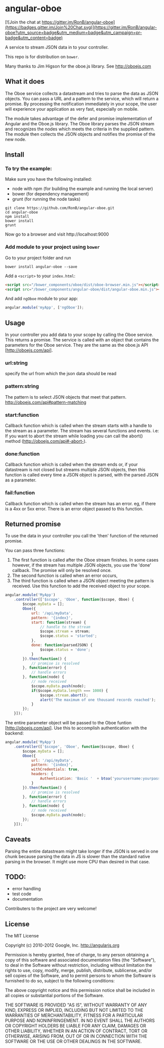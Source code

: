 # angular-oboe

[![Join the chat at https://gitter.im/RonB/angular-oboe](https://badges.gitter.im/Join%20Chat.svg)](https://gitter.im/RonB/angular-oboe?utm_source=badge&utm_medium=badge&utm_campaign=pr-badge&utm_content=badge)

A service to stream JSON data in to your controller.

This repo is for distribution on `bower`.

Many thanks to Jim Higson for the oboe.js library.
See http://oboejs.com

## What it does
The Oboe service collects a datastream and tries to parse the data as JSON objects.
You can pass a URL and a pattern to the service, which will return a promise. By processing the notification immediately in your scope, the user will experience your application as very fast, especially on mobile.

The module takes advantage of the defer and promise implementation of Angular and the Oboe.js library.
The Oboe library parses the JSON stream and recognizes the nodes which meets the criteria in the supplied pattern.
The module then collects the JSON objects and notifies the promise of the new node.

## Install

### To try the example:

Make sure you have the following installed:

* node with npm (for building the example and running the local server)
* bower (for dependency management)
* grunt (for running the node tasks)

```shell
git clone https://github.com/RonB/angular-oboe.git
cd angular-oboe
npm install
bower install
grunt
```
Now go to a browser and visit http://localhost:9000 


### Add module to your project using `bower`

Go to your project folder and run

```shell
bower install angular-oboe --save
```

Add a `<script>` to your `index.html`:

```html
<script src="/bower_components/oboe/dist/oboe-browser.min.js"></script>
<script src="/bower_components/angular-oboe/dist/angular-oboe.min.js"></script>
```

And add `ngOboe` module to your app:

```javascript
angular.module('myApp', ['ngOboe']);
```

## Usage
In your controller you add data to your scope by calling the Oboe service. This returns a promise.
The service is called with an object that contains the parameters for the Oboe service.
They  are the same as the oboe.js API [http://oboejs.com/api].

### url:string
specify the url from which the json data should be read

### pattern:string
The pattern is to select JSON objects that meet that pattern.
http://oboejs.com/api#pattern-matching

### start:function
Callback function which is called when the stream starts with a handle to the stream as a parameter.
The stream has several functions and events. 
i.e: If you want to abort the stream while loading you can call the abort() method (http://oboejs.com/api#-abort-).

### done:function
Callback function which is called when the stream ends or,
if your datastream is not closed but streams multiple JSON objects, then this function is called every time a JSON object is parsed, with the parsed JSON as a parameter.

### fail:function
Callback function which is called when the stream has an error. eg, if there is a 4xx or 5xx error. There is an error object passed to this function.

## Returned promise
To use the data in your controller you call the 'then' function of the returned promise.

You can pass three functions:

1. The first function is called after the Oboe stream finishes. In some cases however, if the stream has multiple JSON objects, you use the 'done' callback. The promise will only be resolved once.
2. The second function is called when an error occurs,
3. The third function is called when a JSON object meeting the pattern is received. Use this function to add the received object to your scope.

```javascript
angular.module('MyApp')
    .controller(['$scope', 'Oboe', function($scope, Oboe) {
        $scope.myData = [];
        Oboe({
            url: '/api/myData',
            pattern: '{index}',
            start: function(stream) {
                // handle to the stream
                $scope.stream = stream;
                $scope.status = 'started';
            },
            done: function(parsedJSON) {
                $scope.status = 'done';
            }
        }).then(function() {
            // promise is resolved
        }, function(error) {
            // handle errors
        }, function(node) {
            // node received
            $scope.myData.push(node);
            if($scope.myData.length === 1000) {
                $scope.stream.abort();
                alert('The maximum of one thousand records reached');
            }
        });
    }]);
```

The entire parameter object will be passed to the Oboe funtion [http://oboejs.com/api].
Use this to accomplish authentication with the backend:

```javascript
angular.module('MyApp')
    .controller(['$scope', 'Oboe', function($scope, Oboe) {
        $scope.myData = [];
        Oboe({
            url: '/api/myData',
            pattern: '{index}',
            withCredentials: true,
            headers: {
                Authentication: 'Basic '  + btoa('yourusername:yourpassword')
            }
        }).then(function() {
            // promise is resolved
        }, function(error) {
            // handle errors
        }, function(node) {
            // node received
            $scope.myData.push(node);
        });
    }]);
```

## Caveats

Parsing the entire datastream might take longer if the JSON is served in one chunk because parsing the
data in JS is slower than the standard native parsing in the browser. It might use more CPU than desired in that case.


## TODO:

* error handling
* test code
* documentation

Contributers to the project are very welcome!

## License

The MIT License

Copyright (c) 2010-2012 Google, Inc. http://angularjs.org

Permission is hereby granted, free of charge, to any person obtaining a copy
of this software and associated documentation files (the "Software"), to deal
in the Software without restriction, including without limitation the rights
to use, copy, modify, merge, publish, distribute, sublicense, and/or sell
copies of the Software, and to permit persons to whom the Software is
furnished to do so, subject to the following conditions:

The above copyright notice and this permission notice shall be included in
all copies or substantial portions of the Software.

THE SOFTWARE IS PROVIDED "AS IS", WITHOUT WARRANTY OF ANY KIND, EXPRESS OR
IMPLIED, INCLUDING BUT NOT LIMITED TO THE WARRANTIES OF MERCHANTABILITY,
FITNESS FOR A PARTICULAR PURPOSE AND NONINFRINGEMENT. IN NO EVENT SHALL THE
AUTHORS OR COPYRIGHT HOLDERS BE LIABLE FOR ANY CLAIM, DAMAGES OR OTHER
LIABILITY, WHETHER IN AN ACTION OF CONTRACT, TORT OR OTHERWISE, ARISING FROM,
OUT OF OR IN CONNECTION WITH THE SOFTWARE OR THE USE OR OTHER DEALINGS IN
THE SOFTWARE.

